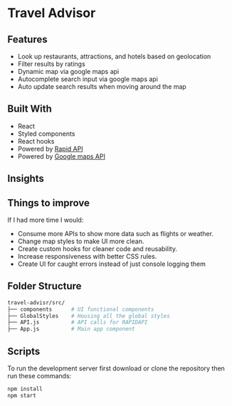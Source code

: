 # Travel Advisor

## Features

- Look up restaurants, attractions, and hotels based on geolocation
- Filter results by ratings
- Dynamic map via google maps api
- Autocomplete search input via google maps api
- Auto update search results when moving around the map

## Built With

- React
- Styled components
- React hooks
- Powered by [Rapid API](https://rapidapi.com/)
- Powered by [Google maps API](https://developers.google.com/maps/documentation/javascript/overview)

## Insights

## Things to improve

If I had more time I would:

- Consume more APIs to show more data such as flights or weather.
- Change map styles to make UI more clean.
- Create custom hooks for cleaner code and reusability.
- Increase responsiveness with better CSS rules.
- Create UI for caught errors instead of just console logging them

## Folder Structure

```sh
travel-advisr/src/
├── components      # UI functional components
├── GlobalStyles    # Housing all the global styles
├── API.js          # API calls for RAPIDAPI
├── App.js          # Main app component
```

## Scripts

To run the development server first download or clone the repository then run these commands:

```sh
npm install
npm start
```
